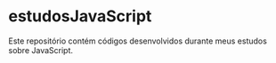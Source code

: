 # estudosJavaScript
Este repositório contém códigos desenvolvidos durante meus estudos sobre JavaScript.
